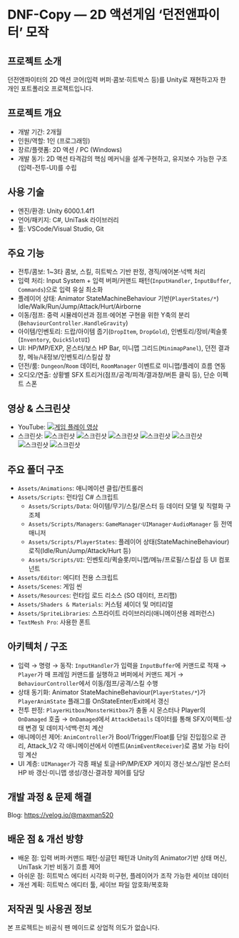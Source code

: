 # DNF-Copy — 2D 액션게임 ‘던전앤파이터’ 모작

## 프로젝트 소개

던전앤파이터의 2D 액션 코어(입력 버퍼·콤보·히트박스 등)를 Unity로 재현하고자 한 개인 포트폴리오 프로젝트입니다.

## 프로젝트 개요

- 개발 기간: 2개월
- 인원/역할: 1인 (프로그래밍)
- 장르/플랫폼: 2D 액션 / PC (Windows)
- 개발 동기: 2D 액션 타격감의 핵심 메커닉을 설계·구현하고, 유지보수 가능한 구조(입력-전투-UI)를 수립

## 사용 기술

- 엔진/환경: Unity 6000.1.4f1
- 언어/패키지: C#, UniTask 라이브러리
- 툴: VSCode/Visual Studio, Git

## 주요 기능

- 전투/콤보: 1~3타 콤보, 스킬, 히트박스 기반 판정, 경직/에어본·넉백 처리
- 입력 처리: Input System + 입력 버퍼/커맨드 패턴(`InputHandler`, `InputBuffer`, `Commands`)으로 입력 유실 최소화
- 플레이어 상태: Animator StateMachineBehaviour 기반(`PlayerStates/*`) Idle/Walk/Run/Jump/Attack/Hurt/Airborne
- 이동/점프: 중력 시뮬레이션과 점프·에어본 구현을 위한 Y축의 분리(`BehaviourController.HandleGravity`)
- 아이템/인벤토리: 드랍/아이템 줍기(`DropItem`, `DropGold`), 인벤토리/장비/퀵슬롯(`Inventory`, `QuickSlotUI`)
- UI: HP/MP/EXP, 몬스터/보스 HP Bar, 미니맵 그리드(`MinimapPanel`), 던전 결과 창, 메뉴/내정보/인벤토리/스킬샵 창
- 던전/룸: `Dungeon`/`Room` 데이터, `RoomManager` 이벤트로 미니맵/플레이 흐름 연동
- 오디오/연출: 상황별 SFX 트리거(점프/공격/피격/결과창/버튼 클릭 등), 단순 이펙트 스폰

## 영상 & 스크린샷

- YouTube: [![게임 플레이 영상](https://img.youtube.com/vi/WTC44ryTkNE/0.jpg)](https://www.youtube.com/watch?v=WTC44ryTkNE)
- 스크린샷:
  ![스크린샷](./Assets/Screenshots/00.png)
  ![스크린샷](./Assets/Screenshots/01.png)
  ![스크린샷](./Assets/Screenshots/02.png)
  ![스크린샷](./Assets/Screenshots/03.png)
  ![스크린샷](./Assets/Screenshots/04.png)
  ![스크린샷](./Assets/Screenshots/05.png)
  ![스크린샷](./Assets/Screenshots/06.png)

## 주요 폴더 구조

- `Assets/Animations`: 애니메이션 클립/컨트롤러
- `Assets/Scripts`: 런타임 C# 스크립트
  - `Assets/Scripts/Data`: 아이템/무기/스킬/몬스터 등 데이터 모델 및 직렬화 구조체
  - `Assets/Scripts/Managers`: `GameManager`·`UIManager`·`AudioManager` 등 전역 매니저
  - `Assets/Scripts/PlayerStates`: 플레이어 상태(StateMachineBehaviour) 로직(Idle/Run/Jump/Attack/Hurt 등)
  - `Assets/Scripts/UI`: 인벤토리/퀵슬롯/미니맵/메뉴/프로필/스킬샵 등 UI 컴포넌트
- `Assets/Editor`: 에디터 전용 스크립트
- `Assets/Scenes`: 게임 씬
- `Assets/Resources`: 런타임 로드 리소스 (SO 데이터, 프리팹)
- `Assets/Shaders & Materials`: 커스텀 셰이더 및 머티리얼
- `Assets/SpriteLibraries`: 스프라이트 라이브러리(애니메이션용 레퍼런스)
- `TextMesh Pro`: 사용한 폰트

## 아키텍처 / 구조

- 입력 → 명령 → 동작: `InputHandler`가 입력을 `InputBuffer`에 커맨드로 적재 → `Player`가 매 프레임 커맨드를 실행하고 버퍼에서 커맨드 제거 → `BehaviourController`에서 이동/점프/공격/스킬 수행
- 상태 동기화: Animator StateMachineBehaviour(`PlayerStates/*`)가 `PlayerAnimState` 플래그를 OnStateEnter/Exit에서 갱신
- 전투 판정: `PlayerHitbox`/`MonsterHitbox`가 충돌 시 몬스터나 Player의 `OnDamaged` 호출 → `OnDamaged`에서 `AttackDetails` 데이터를 통해 SFX/이펙트·상태 변경 및 데미지·넉백·런치 계산
- 애니메이션 제어: `AnimController`가 Bool/Trigger/Float를 단일 진입점으로 관리, Attack_1/2 각 애니메이션에서 이벤트(`AnimEventReceiver`)로 콤보 가능 타이밍 계산
- UI 계층: `UIManager`가 각종 패널 토글·HP/MP/EXP 게이지 갱신·보스/일반 몬스터 HP 바 갱신·미니맵 생성/갱신·결과창 제어를 담당

## 개발 과정 & 문제 해결

Blog: https://velog.io/@maxman520

## 배운 점 & 개선 방향

- 배운 점: 입력 버퍼·커맨드 패턴·싱글턴 패턴과 Unity의 Animator기반 상태 머신, UniTask 기반 비동기 흐름 제어
- 아쉬운 점: 히트박스 에디터 시각화 미구현, 플레이어가 조작 가능한 세이브 데이터
- 개선 계획: 히트박스 에디터 툴, 세이브 파일 암호화/복호화

## 저작권 및 사용권 정보

본 프로젝트는 비공식 팬 메이드로 상업적 의도가 없습니다.
